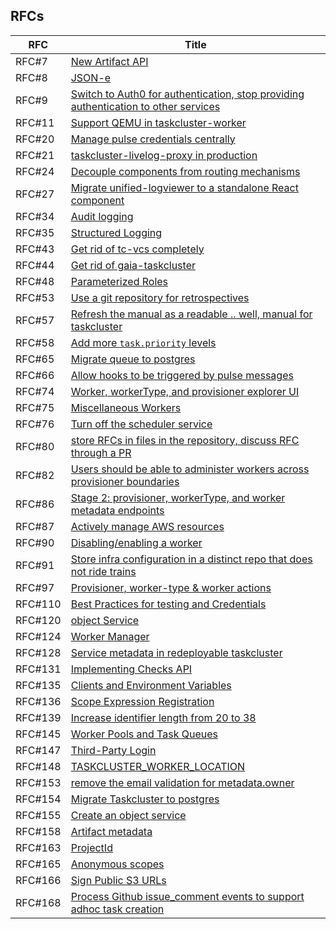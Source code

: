 ## RFCs

<!-- GENERATED -->
| RFC     | Title                                                                                                                                                                             |
| ------- | --------------------------------------------------------------------------------------------------------------------------------------------------------------------------------- |
| RFC#7   | [New Artifact API](0007-New-Artifact-API.md)                                                                                                                                      |
| RFC#8   | [JSON-e](0008-JSON-e.md)                                                                                                                                                          |
| RFC#9   | [Switch to Auth0 for authentication, stop providing authentication to other services](0009-Switch-to-Auth0-for-authentication-stop-providing-authentication-to-other-services.md) |
| RFC#11  | [Support QEMU in taskcluster-worker](0011-Support-QEMU-in-taskcluster-worker.md)                                                                                                  |
| RFC#20  | [Manage pulse credentials centrally](0020-Manage-pulse-credentials-centrally.md)                                                                                                  |
| RFC#21  | [taskcluster-livelog-proxy in production](0021-taskcluster-livelog-proxy-in-production.md)                                                                                        |
| RFC#24  | [Decouple components from routing mechanisms](0024-Decouple-components-from-routing-mechanisms.md)                                                                                |
| RFC#27  | [Migrate unified-logviewer to a standalone React component](0027-Migrate-unified-logviewer-to-a-standalone-React-component.md)                                                    |
| RFC#34  | [Audit logging](0034-Audit-logging.md)                                                                                                                                            |
| RFC#35  | [Structured Logging](0035-structured-logging.md)                                                                                                                                  |
| RFC#43  | [Get rid of tc-vcs completely](0043-Get-rid-of-tc-vcs-completely.md)                                                                                                              |
| RFC#44  | [Get rid of gaia-taskcluster](0044-Get-rid-of-gaia-taskcluster.md)                                                                                                                |
| RFC#48  | [Parameterized Roles](0048-Parameterized-Roles.md)                                                                                                                                |
| RFC#53  | [Use a git repository for retrospectives](0053-Use-a-git-repository-for-retrospectives.md)                                                                                        |
| RFC#57  | [Refresh the manual as a readable .. well, manual for taskcluster](0057-Refresh-the-manual-as-a-readable-well-manual-for-taskcluster.md)                                          |
| RFC#58  | [Add more `task.priority` levels](0058-Add-more-task-priority-levels.md)                                                                                                          |
| RFC#65  | [Migrate queue to postgres](0065-Migrate-queue-to-postgres.md)                                                                                                                    |
| RFC#66  | [Allow hooks to be triggered by pulse messages](0066-Allow-hooks-to-be-triggered-by-pulse-messages.md)                                                                            |
| RFC#74  | [Worker, workerType, and provisioner explorer UI](0074-Worker-workerType-and-provisioner-explorer-UI.md)                                                                          |
| RFC#75  | [Miscellaneous Workers](0075-Miscellaneous-Workers.md)                                                                                                                            |
| RFC#76  | [Turn off the scheduler service](0076-Turn-off-the-scheduler-service.md)                                                                                                          |
| RFC#80  | [store RFCs in files in the repository, discuss RFC through a PR](0080-store-RFCs-in-files-in-the-repository-discuss-RFC-through-a-PR.md)                                         |
| RFC#82  | [Users should be able to administer workers across provisioner boundaries](0082-Users-should-be-able-to-administer-workers-across-provisioner-boundaries.md)                      |
| RFC#86  | [Stage 2: provisioner, workerType, and worker metadata endpoints](0086-Stage-2-provisioner-workerType-and-worker-metadata-endpoints.md)                                           |
| RFC#87  | [Actively manage AWS resources](0087-Actively-manage-AWS-resources.md)                                                                                                            |
| RFC#90  | [Disabling/enabling a worker](0090-Disabling-enabling-a-worker.md)                                                                                                                |
| RFC#91  | [Store infra configuration in a distinct repo that does not ride trains](0091-Store-infra-configuration-in-a-distinct-repo-that-does-not-ride-trains.md)                          |
| RFC#97  | [Provisioner, worker-type & worker actions](0097-Provisioner-worker-type-worker-actions.md)                                                                                       |
| RFC#110 | [Best Practices for testing and Credentials](0110-Best-practices-for-testing-and-credentials.md)                                                                                  |
| RFC#120 | [object Service](0120-artifact-service.md)                                                                                                                                        |
| RFC#124 | [Worker Manager](0124-worker-manager.md)                                                                                                                                          |
| RFC#128 | [Service metadata in redeployable taskcluster](0128-redeployable-clients.md)                                                                                                      |
| RFC#131 | [Implementing Checks API](0131-Implementing-Checks-API-in-tc-github-while-preserving-Statuses-API.md)                                                                             |
| RFC#135 | [Clients and Environment Variables](0135-client-env-vars.md)                                                                                                                      |
| RFC#136 | [Scope Expression Registration](0136-scope-expression-registration.md)                                                                                                            |
| RFC#139 | [Increase identifier length from 20 to 38](0139-longer-identifiers.md)                                                                                                            |
| RFC#145 | [Worker Pools and Task Queues](0145-workerpoolid-taskqueueid.md)                                                                                                                  |
| RFC#147 | [Third-Party Login](0147-third-party-login.md)                                                                                                                                    |
| RFC#148 | [TASKCLUSTER_WORKER_LOCATION](0148-taskcluster-worker-location.md)                                                                                                                |
| RFC#153 | [remove the email validation for metadata.owner](0153-remove-email-validation-for-metadata-owner.md)                                                                              |
| RFC#154 | [Migrate Taskcluster to postgres](0154-Migrate-taskcluster-to-postgres.md)                                                                                                        |
| RFC#155 | [Create an object service](Create-object-service.md)                                                                                                                              |
| RFC#158 | [Artifact metadata](0158-artifact-metadata.md)                                                                                                                                    |
| RFC#163 | [ProjectId](0163-project-id.md)                                                                                                                                                   |
| RFC#165 | [Anonymous scopes](0165-Anonymous-scopes.md)                                                                                                                                      |
| RFC#166 | [Sign Public S3 URLs](0166-Sign-public-S3-urls.md)                                                                                                                                |
| RFC#168 | [Process Github issue_comment events to support adhoc task creation](0168-Trigger-Tests-Based-on-PR-Comments.md)                                                                  |
